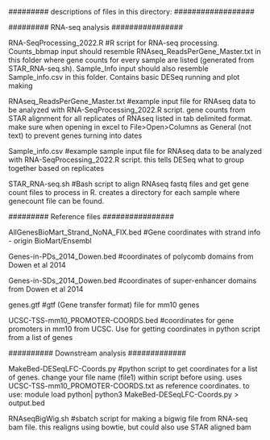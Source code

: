 ######### descriptions of files in this directory: ##################


######### RNA-seq analysis ################

RNA-SeqProcessing_2022.R #R script for RNA-seq processing. Counts_bbmap input should resemble RNAseq_ReadsPerGene_Master.txt in this folder where gene counts for every sample are listed (generated from STAR_RNA-seq.sh). Sample_Info input should also resemble Sample_info.csv in this folder. Contains basic DESeq running and plot making

RNAseq_ReadsPerGene_Master.txt #example input file for RNAseq data to be analyzed with RNA-SeqProcessing_2022.R script. gene counts from STAR alignment for all replicates of RNAseq listed in tab delimited format. make sure when opening in excel to File>Open>Columns as General (not text) to prevent genes turning into dates

Sample_info.csv #example sample input file for RNAseq data to be analyzed with RNA-SeqProcessing_2022.R script. this tells DESeq what to group together based on replicates

STAR_RNA-seq.sh #Bash script to align RNAseq fastq files and get gene count files to process in R. creates a directory for each sample where genecount file can be found. 


######### Reference files ################

AllGenesBioMart_Strand_NoNA_FIX.bed #Gene coordinates with strand info - origin BioMart/Ensembl

Genes-in-PDs_2014_Dowen.bed #coordinates of polycomb domains from Dowen et al 2014

Genes-in-SDs_2014_Dowen.bed #coordinates of super-enhancer domains from Dowen et al 2014

genes.gtf #gtf (Gene transfer format) file for mm10 genes

UCSC-TSS-mm10_PROMOTER-COORDS.bed #coordinates for gene promoters in mm10 from UCSC. Use for getting coordinates in python script from a list of genes



########## Downstream analysis #############

MakeBed-DESeqLFC-Coords.py #python script to get coordinates for a list of genes. change your file name (file1) within script before using. uses UCSC-TSS-mm10_PROMOTER-COORDS.txt as reference coordinates. to use: module load python| python3 MakeBed-DESeqLFC-Coords.py > output.bed

RNAseqBigWig.sh #sbatch script for making a bigwig file from RNA-seq bam file. this realigns using bowtie, but could also use STAR aligned bam
